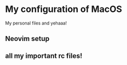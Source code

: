 # My configuration of MacOS
My personal files and yehaaa!

## Neovim setup
## all my important rc files!
